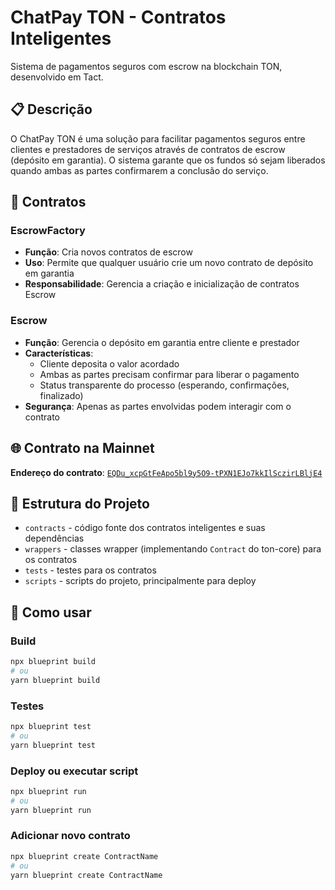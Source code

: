 # ChatPay TON - Contratos Inteligentes

Sistema de pagamentos seguros com escrow na blockchain TON, desenvolvido em Tact.

## 📋 Descrição

O ChatPay TON é uma solução para facilitar pagamentos seguros entre clientes e prestadores de serviços através de contratos de escrow (depósito em garantia). O sistema garante que os fundos só sejam liberados quando ambas as partes confirmarem a conclusão do serviço.

## 🔧 Contratos

### EscrowFactory
- **Função**: Cria novos contratos de escrow
- **Uso**: Permite que qualquer usuário crie um novo contrato de depósito em garantia
- **Responsabilidade**: Gerencia a criação e inicialização de contratos Escrow

### Escrow
- **Função**: Gerencia o depósito em garantia entre cliente e prestador
- **Características**:
  - Cliente deposita o valor acordado
  - Ambas as partes precisam confirmar para liberar o pagamento
  - Status transparente do processo (esperando, confirmações, finalizado)
- **Segurança**: Apenas as partes envolvidas podem interagir com o contrato

## 🌐 Contrato na Mainnet

**Endereço do contrato**: [`EQDu_xcpGtFeApo5bl9y5O9-tPXN1EJo7kkIlSczirLBljE4`](https://tonscan.org/address/EQDu_xcpGtFeApo5bl9y5O9-tPXN1EJo7kkIlSczirLBljE4)

## 📁 Estrutura do Projeto

-   `contracts` - código fonte dos contratos inteligentes e suas dependências
-   `wrappers` - classes wrapper (implementando `Contract` do ton-core) para os contratos
-   `tests` - testes para os contratos
-   `scripts` - scripts do projeto, principalmente para deploy

## 🚀 Como usar

### Build

```bash
npx blueprint build
# ou
yarn blueprint build
```

### Testes

```bash
npx blueprint test
# ou
yarn blueprint test
```

### Deploy ou executar script

```bash
npx blueprint run
# ou
yarn blueprint run
```

### Adicionar novo contrato

```bash
npx blueprint create ContractName
# ou
yarn blueprint create ContractName
```
